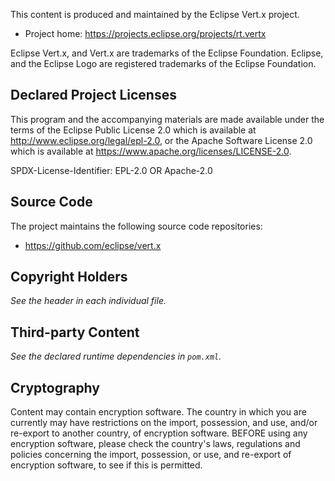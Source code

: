 This content is produced and maintained by the Eclipse Vert.x project.

* Project home: https://projects.eclipse.org/projects/rt.vertx

Eclipse Vert.x, and Vert.x are trademarks of the Eclipse Foundation. Eclipse,
and the Eclipse Logo are registered trademarks of the Eclipse Foundation.

## Declared Project Licenses

This program and the accompanying materials are made available under the
terms of the Eclipse Public License 2.0 which is available at
http://www.eclipse.org/legal/epl-2.0, or the Apache Software License
2.0 which is available at https://www.apache.org/licenses/LICENSE-2.0.

SPDX-License-Identifier: EPL-2.0 OR Apache-2.0

## Source Code

The project maintains the following source code repositories:

* https://github.com/eclipse/vert.x

## Copyright Holders

_See the header in each individual file._

## Third-party Content

_See the declared runtime dependencies in `pom.xml`._

## Cryptography

Content may contain encryption software. The country in which you are currently
may have restrictions on the import, possession, and use, and/or re-export to
another country, of encryption software. BEFORE using any encryption software,
please check the country's laws, regulations and policies concerning the import,
possession, or use, and re-export of encryption software, to see if this is
permitted.

